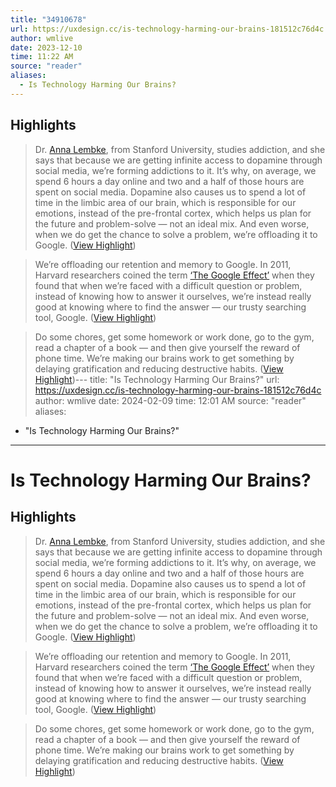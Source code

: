 ```yaml
---
title: "34910678"
url: https://uxdesign.cc/is-technology-harming-our-brains-181512c76d4c
author: wmlive
date: 2023-12-10
time: 11:22 AM
source: "reader"
aliases:
  - Is Technology Harming Our Brains?
---
```

## Highlights
> Dr. [Anna Lembke](https://www.theguardian.com/global/2021/aug/22/how-digital-media-turned-us-all-into-dopamine-addicts-and-what-we-can-do-to-break-the-cycle), from Stanford University, studies addiction, and she says that because we are getting infinite access to dopamine through social media, we’re forming addictions to it. It’s why, on average, we spend 6 hours a day online and two and a half of those hours are spent on social media.
> Dopamine also causes us to spend a lot of time in the limbic area of our brain, which is responsible for our emotions, instead of the pre-frontal cortex, which helps us plan for the future and problem-solve — not an ideal mix. And even worse, when we do get the chance to solve a problem, we’re offloading it to Google. ([View Highlight](https://read.readwise.io/read/01hgr9ewt2gj7szj0j9h3ykyfd))

> We’re offloading our retention and memory to Google. In 2011, Harvard researchers coined the term [‘The Google Effect’](https://scholar.harvard.edu/files/dwegner/files/sparrow_et_al._2011.pdf) when they found that when we’re faced with a difficult question or problem, instead of knowing how to answer it ourselves, we’re instead really good at knowing where to find the answer — our trusty searching tool, Google. ([View Highlight](https://read.readwise.io/read/01hgr9fyxbn982kdt4cbhetkxf))

> Do some chores, get some homework or work done, go to the gym, read a chapter of a book — and then give yourself the reward of phone time.
> We’re making our brains work to get something by delaying gratification and reducing destructive habits. ([View Highlight](https://read.readwise.io/read/01hgr9k8y2ttmvvnc5rpssfsq1))---
title: "Is Technology Harming Our Brains?"
url: https://uxdesign.cc/is-technology-harming-our-brains-181512c76d4c
author: wmlive
date: 2024-02-09
time: 12:01 AM
source: "reader"
aliases:
  - "Is Technology Harming Our Brains?"
---
# Is Technology Harming Our Brains?

## Highlights
> Dr. [Anna Lembke](https://www.theguardian.com/global/2021/aug/22/how-digital-media-turned-us-all-into-dopamine-addicts-and-what-we-can-do-to-break-the-cycle), from Stanford University, studies addiction, and she says that because we are getting infinite access to dopamine through social media, we’re forming addictions to it. It’s why, on average, we spend 6 hours a day online and two and a half of those hours are spent on social media.
> Dopamine also causes us to spend a lot of time in the limbic area of our brain, which is responsible for our emotions, instead of the pre-frontal cortex, which helps us plan for the future and problem-solve — not an ideal mix. And even worse, when we do get the chance to solve a problem, we’re offloading it to Google. ([View Highlight](https://read.readwise.io/read/01hgr9ewt2gj7szj0j9h3ykyfd))

> We’re offloading our retention and memory to Google. In 2011, Harvard researchers coined the term [‘The Google Effect’](https://scholar.harvard.edu/files/dwegner/files/sparrow_et_al._2011.pdf) when they found that when we’re faced with a difficult question or problem, instead of knowing how to answer it ourselves, we’re instead really good at knowing where to find the answer — our trusty searching tool, Google. ([View Highlight](https://read.readwise.io/read/01hgr9fyxbn982kdt4cbhetkxf))

> Do some chores, get some homework or work done, go to the gym, read a chapter of a book — and then give yourself the reward of phone time.
> We’re making our brains work to get something by delaying gratification and reducing destructive habits. ([View Highlight](https://read.readwise.io/read/01hgr9k8y2ttmvvnc5rpssfsq1))

